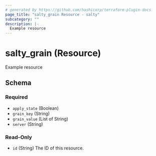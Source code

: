 ```yaml
---
# generated by https://github.com/hashicorp/terraform-plugin-docs
page_title: "salty_grain Resource - salty"
subcategory: ""
description: |-
  Example resource
---
```


# salty_grain (Resource)

Example resource



<!-- schema generated by tfplugindocs -->
## Schema

### Required

- `apply_state` (Boolean)
- `grain_key` (String)
- `grain_value` (List of String)
- `server` (String)

### Read-Only

- `id` (String) The ID of this resource.
